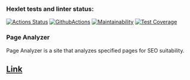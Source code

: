 ### Hexlet tests and linter status:

[![Actions Status](https://github.com/aliya202/java-project-72/actions/workflows/hexlet-check.yml/badge.svg)](https://github.com/aliya202/java-project-72/actions)
[![GithubActions](https://github.com/aliya202/java-project-72/actions/workflows/main.yml/badge.svg)](https://github.com/aliya202/java-project-72/actions)
[![Maintainability](https://api.codeclimate.com/v1/badges/0a5faef0a461502864f6/maintainability)](https://codeclimate.com/github/aliya202/java-project-72/maintainability)
[![Test Coverage](https://api.codeclimate.com/v1/badges/0a5faef0a461502864f6/test_coverage)](https://codeclimate.com/github/aliya202/java-project-72/test_coverage)

### Page Analyzer

Page Analyzer is a site that analyzes specified pages for SEO suitability.

## [Link](https://java-project-72-t4mb.onrender.com)





